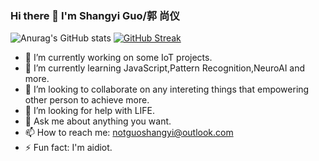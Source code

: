 ### Hi there 👋 I'm Shangyi Guo/郭 尚仪

![Anurag's GitHub stats](https://github-readme-stats.vercel.app/api?username=CaptainCCCP&show_icons=true&theme=transparent)
[![GitHub Streak](https://github-readme-streak-stats.herokuapp.com/?user=CaptainCCCP)](https://git.io/streak-stats)

- 🔭 I’m currently working on some IoT projects.
- 🌱 I’m currently learning JavaScript,Pattern Recognition,NeuroAI and more.
- 👯 I’m looking to collaborate on any intereting things that empowering other person to achieve more.
- 🤔 I’m looking for help with LIFE.
- 💬 Ask me about anything you want.
- 📫 How to reach me: notguoshangyi@outlook.com
- ⚡ Fun fact: I'm aidiot.
